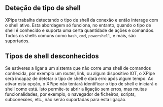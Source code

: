 ## Deteção de tipo de shell

XPipe trabalha detectando o tipo de shell da conexão e então interage com o shell ativo. Esta abordagem só funciona, no entanto, quando o tipo de shell é conhecido e suporta uma certa quantidade de ações e comandos. Todos os shells comuns como `bash`, `cmd`, `powershell`, e mais, são suportados.

## Tipos de shell desconhecidos

Se estiveres a ligar a um sistema que não corre uma shell de comandos conhecida, por exemplo um router, link, ou algum dispositivo IOT, o XPipe será incapaz de detetar o tipo de shell e dará erro após algum tempo. Ao ativar esta opção, o XPipe não tentará identificar o tipo de shell e iniciará o shell como está. Isto permite-te abrir a ligação sem erros, mas muitas funcionalidades, por exemplo, o navegador de ficheiros, scripts, subconexões, etc., não serão suportadas para esta ligação.
